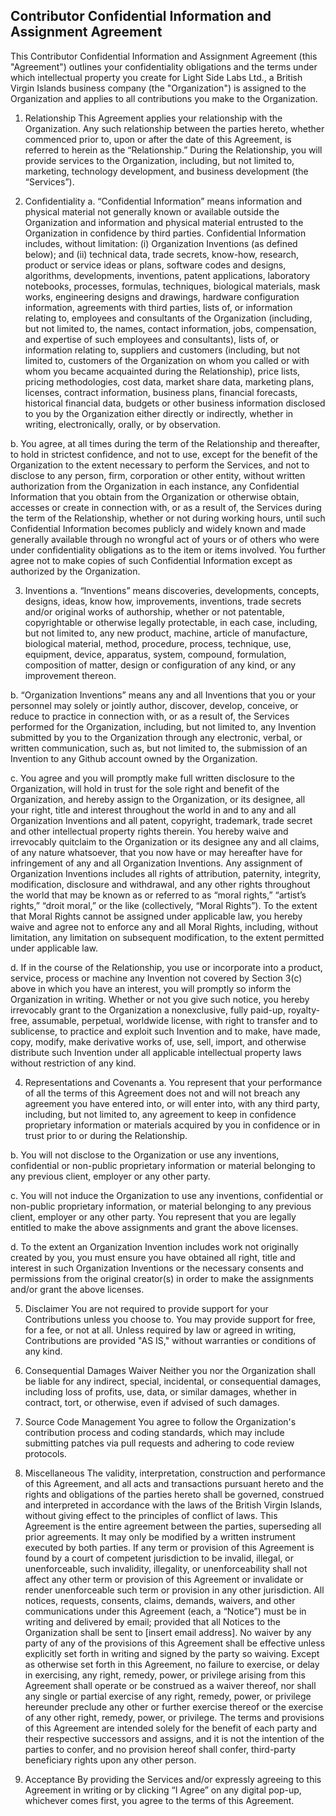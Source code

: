 ## Contributor Confidential Information and Assignment Agreement

This Contributor Confidential Information and Assignment Agreement (this "Agreement") outlines your confidentiality obligations and the terms under which intellectual property you create for Light Side Labs Ltd., a British Virgin Islands business company (the "Organization") is assigned to the Organization and applies to all contributions you make to the Organization.

1. Relationship
This Agreement applies your relationship with the Organization. Any such relationship between the parties hereto, whether commenced prior to, upon or after the date of this Agreement, is referred to herein as the “Relationship.” During the Relationship, you will provide services to the Organization, including, but not limited to, marketing, technology development, and business development (the “Services”).

2. Confidentiality
a. “Confidential Information” means information and physical material not generally known or available outside the Organization and information and physical material entrusted to the Organization in confidence by third parties. Confidential Information includes, without limitation: (i) Organization Inventions (as defined below); and (ii) technical data, trade secrets, know-how, research, product or service ideas or plans, software codes and designs, algorithms, developments, inventions, patent applications, laboratory notebooks, processes, formulas, techniques, biological materials, mask works, engineering designs and drawings, hardware configuration information, agreements with third parties, lists of, or information relating to, employees and consultants of the Organization (including, but not limited to, the names, contact information, jobs, compensation, and expertise of such employees and consultants), lists of, or information relating to, suppliers and customers (including, but not limited to, customers of the Organization on whom you called or with whom you became acquainted during the Relationship), price lists, pricing methodologies, cost data, market share data, marketing plans, licenses, contract information, business plans, financial forecasts, historical financial data, budgets or other business information disclosed to you by the Organization either directly or indirectly, whether in writing, electronically, orally, or by observation.

b. You agree, at all times during the term of the Relationship and thereafter, to hold in strictest confidence, and not to use, except for the benefit of the Organization to the extent necessary to perform the Services, and not to disclose to any person, firm, corporation or other entity, without written authorization from the Organization in each instance, any Confidential Information that you obtain from the Organization or otherwise obtain, accesses or create in connection with, or as a result of, the Services during the term of the Relationship, whether or not during working hours, until such Confidential Information becomes publicly and widely known and made generally available through no wrongful act of yours or of others who were under confidentiality obligations as to the item or items involved. You further agree not to make copies of such Confidential Information except as authorized by the Organization.

3. Inventions
a. “Inventions” means discoveries, developments, concepts, designs, ideas, know how, improvements, inventions, trade secrets and/or original works of authorship, whether or not patentable, copyrightable or otherwise legally protectable, in each case, including, but not limited to, any new product, machine, article of manufacture, biological material, method, procedure, process, technique, use, equipment, device, apparatus, system, compound, formulation, composition of matter, design or configuration of any kind, or any improvement thereon.

b. “Organization Inventions” means any and all Inventions that you or your personnel may solely or jointly author, discover, develop, conceive, or reduce to practice in connection with, or as a result of, the Services performed for the Organization, including, but not limited to, any Invention submitted by you to the Organization through any electronic, verbal, or written communication, such as, but not limited to, the submission of an Invention to any Github account owned by the Organization.

c. You agree and you will promptly make full written disclosure to the Organization, will hold in trust for the sole right and benefit of the Organization, and hereby assign to the Organization, or its designee, all your right, title and interest throughout the world in and to any and all Organization Inventions and all patent, copyright, trademark, trade secret and other intellectual property rights therein. You hereby waive and irrevocably quitclaim to the Organization or its designee any and all claims, of any nature whatsoever, that you now have or may hereafter have for infringement of any and all Organization Inventions. Any assignment of Organization Inventions includes all rights of attribution, paternity, integrity, modification, disclosure and withdrawal, and any other rights throughout the world that may be known as or referred to as “moral rights,” “artist’s rights,” “droit moral,” or the like (collectively, “Moral Rights”). To the extent that Moral Rights cannot be assigned under applicable law, you hereby waive and agree not to enforce any and all Moral Rights, including, without limitation, any limitation on subsequent modification, to the extent permitted under applicable law.

d. If in the course of the Relationship, you use or incorporate into a product, service, process or machine any Invention not covered by Section 3(c) above in which you have an interest, you will promptly so inform the Organization in writing. Whether or not you give such notice, you hereby irrevocably grant to the Organization a nonexclusive, fully paid-up, royalty-free, assumable, perpetual, worldwide license, with right to transfer and to sublicense, to practice and exploit such Invention and to make, have made, copy, modify, make derivative works of, use, sell, import, and otherwise distribute such Invention under all applicable intellectual property laws without restriction of any kind.

4. Representations and Covenants
a. You represent that your performance of all the terms of this Agreement does not and will not breach any agreement you have entered into, or will enter into, with any third party, including, but not limited to, any agreement to keep in confidence proprietary information or materials acquired by you in confidence or in trust prior to or during the Relationship.

b. You will not disclose to the Organization or use any inventions, confidential or non-public proprietary information or material belonging to any previous client, employer or any other party. 

c. You will not induce the Organization to use any inventions, confidential or non-public proprietary information, or material belonging to any previous client, employer or any other party. You represent that you are legally entitled to make the above assignments and grant the above licenses. 

d. To the extent an Organization Invention includes work not originally created by you, you must ensure you have obtained all right, title and interest in such Organization Inventions or the necessary consents and permissions from the original creator(s) in order to make the assignments and/or grant the above licenses.

5. Disclaimer
You are not required to provide support for your Contributions unless you choose to. You may provide support for free, for a fee, or not at all. Unless required by law or agreed in writing, Contributions are provided "AS IS," without warranties or conditions of any kind.

6. Consequential Damages Waiver
Neither you nor the Organization shall be liable for any indirect, special, incidental, or consequential damages, including loss of profits, use, data, or similar damages, whether in contract, tort, or otherwise, even if advised of such damages.

7. Source Code Management
You agree to follow the Organization's contribution process and coding standards, which may include submitting patches via pull requests and adhering to code review protocols.

8. Miscellaneous
The validity, interpretation, construction and performance of this Agreement, and all acts and transactions pursuant hereto and the rights and obligations of the parties hereto shall be governed, construed and interpreted in accordance with the laws of the British Virgin Islands, without giving effect to the principles of conflict of laws. This Agreement is the entire agreement between the parties, superseding all prior agreements. It may only be modified by a written instrument executed by both parties. If any term or provision of this Agreement is found by a court of competent jurisdiction to be invalid, illegal, or unenforceable, such invalidity, illegality, or unenforceability shall not affect any other term or provision of this Agreement or invalidate or render unenforceable such term or provision in any other jurisdiction. All notices, requests, consents, claims, demands, waivers, and other communications under this Agreement (each, a “Notice”) must be in writing and delivered by email; provided that all Notices to the Organization shall be sent to [insert email address]. No waiver by any party of any of the provisions of this Agreement shall be effective unless explicitly set forth in writing and signed by the party so waiving. Except as otherwise set forth in this Agreement, no failure to exercise, or delay in exercising, any right, remedy, power, or privilege arising from this Agreement shall operate or be construed as a waiver thereof, nor shall any single or partial exercise of any right, remedy, power, or privilege hereunder preclude any other or further exercise thereof or the exercise of any other right, remedy, power, or privilege. The terms and provisions of this Agreement are intended solely for the benefit of each party and their respective successors and assigns, and it is not the intention of the parties to confer, and no provision hereof shall confer, third-party beneficiary rights upon any other person. 

9. Acceptance
By providing the Services and/or expressly agreeing to this Agreement in writing or by clicking “I Agree” on any digital pop-up, whichever comes first, you agree to the terms of this Agreement.
